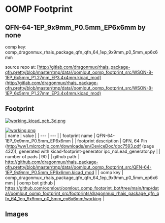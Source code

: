# OOMP Footprint  
## QFN-64-1EP_9x9mm_P0.5mm_EP6x6mm  by none  
  
oomp key: oomp_dragonmux_rhais_package_qfn_qfn_64_1ep_9x9mm_p0_5mm_ep6x6mm  
  
source repo at: [http://gitlab.com/dragonmux/rhais_package-qfn.pretty/blob/master/tmp/data//oomlout_oomp_footprint_src/WSON-8-1EP_6x5mm_P1.27mm_EP3.4x4mm.kicad_mod](http://gitlab.com/dragonmux/rhais_package-qfn.pretty/blob/master/tmp/data//oomlout_oomp_footprint_src/WSON-8-1EP_6x5mm_P1.27mm_EP3.4x4mm.kicad_mod)  
## Footprint  
  
[![working_kicad_pcb_3d.png](working_kicad_pcb_3d_600.png)](working_kicad_pcb_3d.png)  
  
[![working.png](working_600.png)](working.png)  
| name | value | 
| --- | --- | 
| footprint name | QFN-64-1EP_9x9mm_P0.5mm_EP6x6mm | 
| footprint description | QFN, 64 Pin (http://ww1.microchip.com/downloads/en/DeviceDoc/doc7593.pdf (page 432)), generated with kicad-footprint-generator ipc_noLead_generator.py | 
| number of pads | 90 | 
| github path | http://github.com/dragonmux/rhais_package-qfn.pretty/blob/master/tmp/data//oomlout_oomp_footprint_src/QFN-64-1EP_9x9mm_P0.5mm_EP6x6mm.kicad_mod | 
| oomp key | oomp_dragonmux_rhais_package_qfn_qfn_64_1ep_9x9mm_p0_5mm_ep6x6mm | 
| oomp bot github | https://github.com/oomlout/oomlout_oomp_footprint_bot/tree/main/tmp/data//oomlout_oomp_footprint_src/footprints/dragonmux_rhais_package_qfn_qfn_64_1ep_9x9mm_p0_5mm_ep6x6mm/working | 
## Images  

